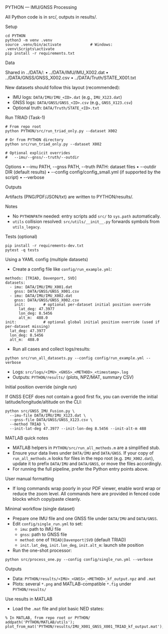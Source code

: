 PYTHON — IMU/GNSS Processing

All Python code is in src/, outputs in results/.

Setup

```
cd PYTHON
python3 -m venv .venv
source .venv/bin/activate             # Windows: .venv\Scripts\activate
pip install -r requirements.txt
```

Data

Shared in ../DATA/:
• ../DATA/IMU/IMU_X002.dat
• ../DATA/GNSS/GNSS_X002.csv
• ../DATA/Truth/STATE_X001.txt

New datasets should follow this layout (recommended):
- IMU logs: `DATA/IMU/IMU_<ID>.dat` (e.g., `IMU_X123.dat`)
- GNSS logs: `DATA/GNSS/GNSS_<ID>.csv` (e.g., `GNSS_X123.csv`)
- Optional truth: `DATA/Truth/STATE_<ID>.txt`

Run TRIAD (Task-1)

```
# From repo root
python PYTHON/src/run_triad_only.py --dataset X002

# Or from PYTHON directory
python src/run_triad_only.py --dataset X002

# Optional explicit overrides
#   --imu/--gnss/--truth/--outdir
```

Options
• --imu PATH, --gnss PATH, --truth PATH: dataset files
• --outdir DIR (default results)
• --config config/config_small.yml (if supported by the script)
• --verbose

Outputs

Artifacts (PNG/PDF/JSON/txt) are written to PYTHON/results/.

Notes
- No `PYTHONPATH` needed: entry scripts add `src/` to `sys.path` automatically.
- `utils` collision resolved: `src/utils/__init__.py` forwards symbols from `utils_legacy`.

Tests (optional)

```
pip install -r requirements-dev.txt
pytest -q tests
```

Using a YAML config (multiple datasets)

- Create a config file like `config/run_example.yml`:

```
methods: [TRIAD, Davenport, SVD]
datasets:
  - imu: DATA/IMU/IMU_X001.dat
    gnss: DATA/GNSS/GNSS_X001.csv
  - imu: DATA/IMU/IMU_X002.dat
    gnss: DATA/GNSS/GNSS_X002.csv
    init:        # optional per‑dataset initial position override
      lat_deg: 47.3977
      lon_deg: 8.5456
      alt_m:  488.0
init:            # optional global initial position override (used if per‑dataset missing)
  lat_deg: 47.3977
  lon_deg: 8.5456
  alt_m:  488.0
```

- Run all cases and collect logs/results:

```
python src/run_all_datasets.py --config config/run_example.yml --verbose
```

- Logs: `src/logs/<IMU>_<GNSS>_<METHOD>_<timestamp>.log`
- Outputs: `PYTHON/results/` (plots, NPZ/MAT, summary CSV)

Initial position override (single run)

If GNSS ECEF does not contain a good first fix, you can override the
initial latitude/longitude/altitude on the CLI:

```
python src/GNSS_IMU_Fusion.py \
  --imu-file DATA/IMU/IMU_X123.dat \
  --gnss-file DATA/GNSS/GNSS_X123.csv \
  --method TRIAD \
  --init-lat-deg 47.3977 --init-lon-deg 8.5456 --init-alt-m 488
```

MATLAB quick notes

- MATLAB helpers in `PYTHON/src/run_all_methods.m` are a simplified stub.
- Ensure your data lives under `DATA/IMU` and `DATA/GNSS`. If your copy of
  `run_all_methods.m` looks for files in the repo root (e.g. `IMU_X002.dat`),
  update it to prefix `DATA/IMU` and `DATA/GNSS`, or move the files accordingly.
- For running the full pipeline, prefer the Python entry points above.

User manual formatting

- If long commands wrap poorly in your PDF viewer, enable word wrap or reduce
  the zoom level. All commands here are provided in fenced code blocks which
  copy/paste cleanly.

Minimal workflow (single dataset)

- Prepare one IMU file and one GNSS file under `DATA/IMU` and `DATA/GNSS`.
- Edit `config/single_run.yml` to set:
  - `imu`: path to IMU file
  - `gnss`: path to GNSS file
  - `method`: one of `TRIAD|Davenport|SVD` (default TRIAD)
  - `init.lat_deg`, `init.lon_deg`, `init.alt_m`: launch site position
- Run the one-shot processor:

```
python src/process_one.py --config config/single_run.yml --verbose
```

Outputs
- Data: `PYTHON/results/<IMU>_<GNSS>_<METHOD>_kf_output.npz` and `.mat`
- Plots: several `*.png` and MATLAB-compatible `*.fig` under `PYTHON/results/`

Use results in MATLAB
- Load the `.mat` file and plot basic NED states:

```
% In MATLAB, from repo root or PYTHON/
addpath('PYTHON/MATLAB/utils');
plot_from_mat('PYTHON/results/IMU_X001_GNSS_X001_TRIAD_kf_output.mat');
```
